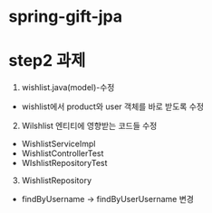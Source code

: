 # spring-gift-jpa


# step2 과제
1. wishlist.java(model)-수정 <br>
- wishlist에서 product와 user 객체를 바로 받도록 수정 <br>
2.  Wilshlist 엔티티에 영향받는 코드들 수정 <br>
- WishlistServiceImpl 
- WishlistControllerTest
- WIshlistRepositoryTest
3. WishlistRepository <br>
- findByUsername -> findByUserUsername 변경
